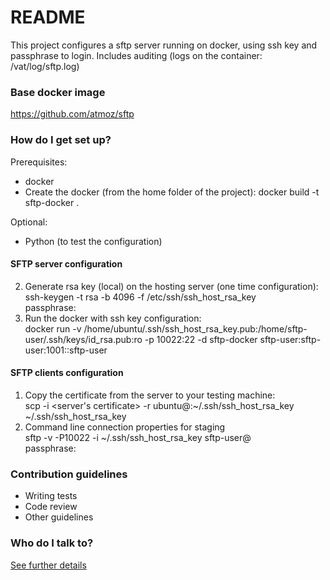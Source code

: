 # README #

This project configures a sftp server running on docker, using ssh key and passphrase to login.
Includes auditing (logs on the container: /vat/log/sftp.log)


### Base docker image
https://github.com/atmoz/sftp


### How do I get set up? ###

Prerequisites:
- docker
- Create the docker (from the home folder of the project): docker build -t sftp-docker .
 
Optional:
- Python (to test the configuration)

#### SFTP server configuration ####
2. Generate rsa key (local) on the hosting server (one time configuration):      
ssh-keygen -t rsa -b 4096 -f /etc/ssh/ssh_host_rsa_key     
      passphrase: <passphrase>
3. Run the docker with ssh key configuration:    
docker run -v /home/ubuntu/.ssh/ssh_host_rsa_key.pub:/home/sftp-user/.ssh/keys/id_rsa.pub:ro -p 10022:22 -d sftp-docker sftp-user:sftp-user:1001::sftp-user    

#### SFTP clients configuration ####
1. Copy the certificate from the server to your testing machine:    
scp -i <server's certificate> -r ubuntu@<sftp server host>:~/.ssh/ssh_host_rsa_key ~/.ssh/ssh_host_rsa_key
2. Command line connection properties for staging    
    sftp -v -P10022 -i ~/.ssh/ssh_host_rsa_key sftp-user@<sftp server host>    
      passphrase: <passphrase>

### Contribution guidelines ###

* Writing tests
* Code review
* Other guidelines

### Who do I talk to? ###
[See further details](www.google.com)
